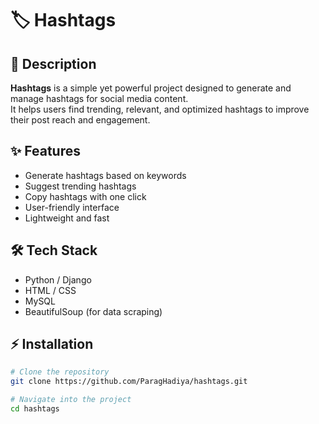 # 🏷️ Hashtags

## 📌 Description
**Hashtags** is a simple yet powerful project designed to generate and manage hashtags for social media content.  
It helps users find trending, relevant, and optimized hashtags to improve their post reach and engagement.  

## ✨ Features
- Generate hashtags based on keywords  
- Suggest trending hashtags  
- Copy hashtags with one click  
- User-friendly interface  
- Lightweight and fast  

## 🛠️ Tech Stack
- Python / Django  
- HTML / CSS  
- MySQL
- BeautifulSoup (for data scraping)  

## ⚡ Installation
```bash
# Clone the repository
git clone https://github.com/ParagHadiya/hashtags.git

# Navigate into the project
cd hashtags

